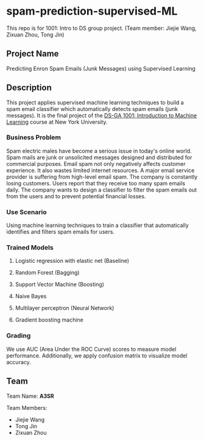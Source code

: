 # spam-prediction-supervised-ML
This repo is for 1001: Intro to DS group project. (Team member: Jiejie Wang, Zixuan Zhou, Tong Jin)

## Project Name

Predicting Enron Spam Emails (Junk Messages) using Supervised Learning

## Description

This project applies supervised machine learning techniques to build a spam email classifier which automatically detects spam emails (junk messages). It is the final project of the [DS-GA 1001: Introduction to Machine Learning](https://github.com/briandalessandro/DataScienceCourse) course at New York University. 

### Business Problem

Spam electric males have become a serious issue in today's online world. Spam mails are junk or unsolicited messages designed and distributed for commercial purposes. Email spam not only negatively affects customer experience. It also wastes limited internet resources. A major email service provider is suffering from high-level email spam. The company is constantly losing customers. Users report that they receive too many spam emails daily. The company wants to design a classifier to filter the spam emails out from the users and to prevent potential financial losses.

### Use Scenario

Using machine learning techniques to train a classifier that automatically identifies and filters spam emails for users.

### Trained Models

1. Logistic regression with elastic net (Baseline)

2. Random Forest (Bagging)

3. Support Vector Machine (Boosting)

4. Naive Bayes

5. Multilayer perceptron (Neural Network)

6. Gradient boosting machine

### Grading

We use AUC (Area Under the ROC Curve) scores to measure model performance. Additionally, we apply confusion matrix to visualize model accuracy.

## Team

Team Name: **A3SR**

Team Members:

- Jiejie Wang
- Tong Jin
- Zixuan Zhou
